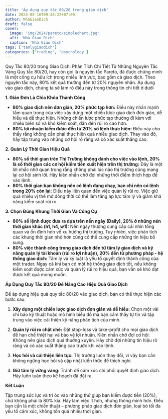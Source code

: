 ```yaml
---
title: 'Áp dụng quy tắc 80/20 trong giao dịch'
date: 2024-08-16T09:48:22+07:00
author: NhaGiaoDich
draft: false
cover:
  image: 'img/2024/pareto/simplechart.jpg'
  alt: 'Nhà Giao Dịch'
  caption: 'Nhà Giao Dịch'
tags: ['tamlygiaodich']
categories: ['trading', 'psychology']
---
```


Quy Tắc 80/20 trong Giao Dịch: Phân Tích Chi Tiết Từ Những Nguyên Tắc Vàng
Quy tắc 80/20, hay còn gọi là nguyên tắc Pareto, đã được chứng minh là một công cụ hữu ích trong nhiều lĩnh vực, bao gồm cả giao dịch. Theo nguyên tắc này, 80% kết quả thường đến từ 20% nguyên nhân. Áp dụng vào giao dịch, chúng ta sẽ làm rõ điều này trong thông tin chi tiết ở dưới

**1. Giản Đơn Là Chìa Khóa Thành Công**

- **80% giao dịch nên đơn giản, 20% phức tạp hơn:** Điều này nhấn mạnh tầm quan trọng của việc xây dựng một chiến lược giao dịch đơn giản, dễ hiểu và dễ thực hiện. Những chiến lược phức tạp thường đi kèm với nhiều biến số và khó kiểm soát, dẫn đến rủi ro cao hơn.
- **80% lợi nhuận kiếm được đến từ 20% số lệnh thực hiện:** Điều này cho thấy rằng không cần phải thực hiện quá nhiều giao dịch. Thay vào đó, hãy tập trung vào những cơ hội rõ ràng và có xác suất thắng cao.

**2. Quản Lý Thời Gian Hiệu Quả**

- **80% số thời gian trên Thị Trường không dành cho việc vào lệnh, 20% là số thời gian các cơ hội kiếm tiền xuất hiện trên thị trường:** Đây là một lời nhắc nhở quan trọng rằng không phải lúc nào thị trường cũng mang lại cơ hội sinh lời. Hãy kiên nhẫn chờ đợi những thời điểm thích hợp để vào lệnh.
- **80% thời gian bạn không nên có lệnh đang chạy, bạn chỉ nên có lệnh trong 20% còn lại:** Điều này liên quan đến việc quản lý rủi ro. Việc giữ quá nhiều vị thế mở đồng thời có thể làm tăng áp lực tâm lý và giảm khả năng kiểm soát rủi ro.

**3. Chọn Đúng Khung Thời Gian Và Công Cụ**

- **80% số lệnh được đưa ra dựa trên nến ngày (Daily), 20% ở những nén thời gian khác (h1, h4, w1):** Nến ngày thường cung cấp cái nhìn tổng quan và ổn định hơn về xu hướng thị trường. Tuy nhiên, việc phân tích các khung thời gian nhỏ hơn cũng có thể cung cấp những tín hiệu bổ sung.
- **80% việc thành công trong giao dịch đến từ tâm lý giao dịch và kỹ năng quản lý tài khoản (rủi ro lợi nhuận), 20% đến từ phương pháp - hệ thống giao dịch:** Tâm lý và kỷ luật là yếu tố quyết định thành công của một trader. Ngay cả khi bạn có một hệ thống giao dịch tốt, nếu không kiểm soát được cảm xúc và quản lý rủi ro hiệu quả, bạn vẫn sẽ khó đạt được kết quả mong muốn.

**Áp Dụng Quy Tắc 80/20 Để Nâng Cao Hiệu Quả Giao Dịch**

Để áp dụng hiệu quả quy tắc 80/20 vào giao dịch, bạn có thể thực hiện các bước sau:

1. **Xây dựng một chiến lược giao dịch đơn giản và dễ hiểu:** Chọn một vài chỉ báo kỹ thuật hoặc mô hình biểu đồ mà bạn cảm thấy tự tin và tập trung vào việc cải thiện kỹ năng phân tích của mình.

2. **Quản lý rủi ro chặt chẽ:** Đặt stop-loss và take-profit cho mọi giao dịch để hạn chế thiệt hại và bảo vệ lợi nhuận.
   Kiên nhẫn chờ đợi cơ hội: Không nên giao dịch quá thường xuyên. Hãy chờ đợi những tín hiệu rõ ràng và có xác suất thắng cao trước khi vào lệnh.
3. **Học hỏi và cải thiện liên tục:** Thị trường luôn thay đổi, vì vậy bạn cần không ngừng học hỏi và cập nhật kiến thức để thích nghi.
4. **Giữ tâm lý vững vàng:** Tránh để cảm xúc chi phối quyết định giao dịch. Hãy luôn tuân theo kế hoạch đã đặt ra.

**Kết Luận**

Tập trung sức lực và trí óc vào những thứ giúp bạn kiếm được tiền (20%), chứ không phải là 80% kia. Hãy làm việc ít hơn, nhưng thông minh hơn. Điều bạn cần là một chiến thuật – phương pháp giao dịch đơn giản, loại bỏ tối đa yếu tố cảm xúc, không tốn quá nhiều thời gian.
